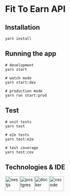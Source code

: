 # Fit To Earn API

## Installation

```
yarn install
```

## Running the app

```
# development
yarn start

# watch mode
yarn start:dev

# production mode
yarn run start:prod
```

## Test

```
# unit tests
yarn test

# e2e tests
yarn test:e2e

# test coverage
yarn test:cov
```

## Technologies & IDE

<div>
    <img style="float: left" src="https://nestjs.com/img/logo_text.svg" height="48" alt="nestjs"> &nbsp;
    <img style="float: left" src="https://upload.wikimedia.org/wikipedia/commons/thumb/2/29/Postgresql_elephant.svg/800px-Postgresql_elephant.svg.png" height="48" alt="postgres"> &nbsp;
    <img style="float: left" src="https://upload.wikimedia.org/wikipedia/commons/4/4e/Docker_%28container_engine%29_logo.svg" height="48" alt="docker"> &nbsp;
    <img style="float: left" src="https://code.visualstudio.com/assets/updates/1_35/logo-stable.png" height="48" alt="vscode">
</div>
